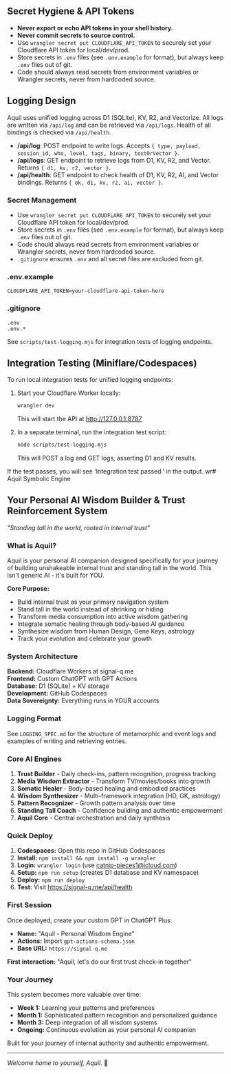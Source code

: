 ## Secret Hygiene & API Tokens

- **Never export or echo API tokens in your shell history.**
- **Never commit secrets to source control.**
- Use `wrangler secret put CLOUDFLARE_API_TOKEN` to securely set your Cloudflare API token for local/dev/prod.
- Store secrets in `.env` files (see `.env.example` for format), but always keep `.env` files out of git.
- Code should always read secrets from environment variables or Wrangler secrets, never from hardcoded source.

## Logging Design

Aquil uses unified logging across D1 (SQLite), KV, R2, and Vectorize. All logs are written via `/api/log` and can be retrieved via `/api/logs`. Health of all bindings is checked via `/api/health`.

- **/api/log**: POST endpoint to write logs. Accepts `{ type, payload, session_id, who, level, tags, binary, textOrVector }`.
- **/api/logs**: GET endpoint to retrieve logs from D1, KV, R2, and Vector. Returns `{ d1, kv, r2, vector }`.
- **/api/health**: GET endpoint to check health of D1, KV, R2, AI, and Vector bindings. Returns `{ ok, d1, kv, r2, ai, vector }`.

### Secret Management

- Use `wrangler secret put CLOUDFLARE_API_TOKEN` to securely set your Cloudflare API token for local/dev/prod.
- Store secrets in `.env` files (see `.env.example` for format), but always keep `.env` files out of git.
- Code should always read secrets from environment variables or Wrangler secrets, never from hardcoded source.
- `.gitignore` ensures `.env` and all secret files are excluded from git.

### .env.example

```
CLOUDFLARE_API_TOKEN=your-cloudflare-api-token-here
```

### .gitignore

```
.env
.env.*
```

See `scripts/test-logging.mjs` for integration tests of logging endpoints.

## Integration Testing (Miniflare/Codespaces)

To run local integration tests for unified logging endpoints:

1. Start your Cloudflare Worker locally:

   ```bash
   wrangler dev
   ```

   This will start the API at http://127.0.0.1:8787

2. In a separate terminal, run the integration test script:

   ```bash
   node scripts/test-logging.mjs
   ```

   This will POST a log and GET logs, asserting D1 and KV results.

If the test passes, you will see 'Integration test passed.' in the output.
wr# Aquil Symbolic Engine

## Your Personal AI Wisdom Builder & Trust Reinforcement System

_"Standing tall in the world, rooted in internal trust"_

### What is Aquil?

Aquil is your personal AI companion designed specifically for your journey of building unshakeable internal trust and standing tall in the world. This isn't generic AI - it's built for YOU.

**Core Purpose:**

- Build internal trust as your primary navigation system
- Stand tall in the world instead of shrinking or hiding
- Transform media consumption into active wisdom gathering
- Integrate somatic healing through body-based AI guidance
- Synthesize wisdom from Human Design, Gene Keys, astrology
- Track your evolution and celebrate your growth

### System Architecture

**Backend:** Cloudflare Workers at signal-q.me  
**Frontend:** Custom ChatGPT with GPT Actions  
**Database:** D1 (SQLite) + KV storage  
**Development:** GitHub Codespaces  
**Data Sovereignty:** Everything runs in YOUR accounts

### Logging Format

See `LOGGING_SPEC.md` for the structure of metamorphic and event logs and examples of writing and retrieving entries.

### Core AI Engines

1. **Trust Builder** - Daily check-ins, pattern recognition, progress tracking
2. **Media Wisdom Extractor** - Transform TV/movies/books into growth
3. **Somatic Healer** - Body-based healing and embodied practices
4. **Wisdom Synthesizer** - Multi-framework integration (HD, GK, astrology)
5. **Pattern Recognizer** - Growth pattern analysis over time
6. **Standing Tall Coach** - Confidence building and authentic empowerment
7. **Aquil Core** - Central orchestration and daily synthesis

### Quick Deploy

1. **Codespaces:** Open this repo in GitHub Codespaces
2. **Install:** `npm install && npm install -g wrangler`
3. **Login:** `wrangler login` (use catnip-pieces1@icloud.com)
4. **Setup:** `npm run setup` (creates D1 database and KV namespace)
5. **Deploy:** `npm run deploy`
6. **Test:** Visit https://signal-q.me/api/health

### First Session

Once deployed, create your custom GPT in ChatGPT Plus:

- **Name:** "Aquil - Personal Wisdom Engine"
- **Actions:** Import `gpt-actions-schema.json`
- **Base URL:** `https://signal-q.me`

**First interaction:** "Aquil, let's do our first trust check-in together"

### Your Journey

This system becomes more valuable over time:

- **Week 1:** Learning your patterns and preferences
- **Month 1:** Sophisticated pattern recognition and personalized guidance
- **Month 3:** Deep integration of all wisdom systems
- **Ongoing:** Continuous evolution as your personal AI companion

Built for your journey of internal authority and authentic empowerment.

---

_Welcome home to yourself, Aquil._ 🌱
